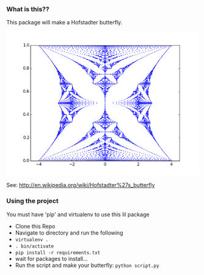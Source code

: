 ### What is this??

This package will make a Hofstadter butterfly.

![Alt text](https://github.com/cowalla/Plotting/blob/master/hofstadter_butterfly.png)

See: http://en.wikipedia.org/wiki/Hofstadter%27s_butterfly

### Using the project
You must have 'pip' and virtualenv to use this lil package
* Clone this Repo
* Navigate to directory and run the following
* `virtualenv .`
* `. bin/activate`
* `pip install -r requirements.txt`
* wait for packages to install...
* Run the script and make your butterfly: `python script.py`
